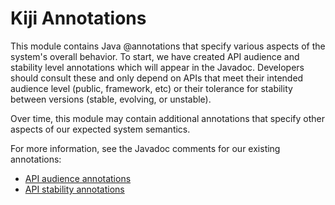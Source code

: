 Kiji Annotations
================

This module contains Java @annotations that specify various aspects of the
system's overall behavior. To start, we have created API audience and
stability level annotations which will appear in the Javadoc. Developers
should consult these and only depend on APIs that meet their intended audience
level (public, framework, etc) or their tolerance for stability between
versions (stable, evolving, or unstable).

Over time, this module may contain additional annotations that specify other
aspects of our expected system semantics.

For more information, see the Javadoc comments for our existing annotations:

* [API audience
  annotations](https://github.com/kijiproject/annotations/blob/master/src/main/java/org/kiji/annotations/ApiAudience.java)
* [API stability
annotations](https://github.com/kijiproject/annotations/blob/master/src/main/java/org/kiji/annotations/ApiStability.java)
